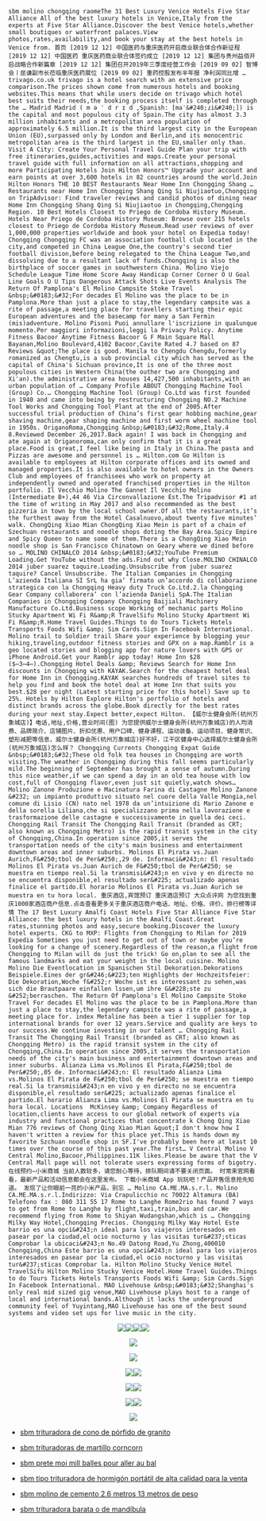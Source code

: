 
```
sbm molino chongqing raomeThe 31 Best Luxury Venice Hotels Five Star Alliance All of the best luxury hotels in Venice,Italy from the experts at Five Star Alliance.Discover the best Venice hotels,whether small boutiques or waterfront palaces.View photos,rates,availability,and book your stay at the best hotels in Venice from. 首页 [2019 12 12] 中国医药与重庆医药开启商业联合体合作新征程 [2019 12 12] 中国医药 重庆医药商业联合体签约成立 [2019 12 12] 集团与贵州益佰开启战略合作新篇章 [2019 12 12] 集团召开2019年三季度经营工作会 [2019 09 02] 智博会丨屈谦副市长莅临重庆医药展位 [2019 09 02] 重药控股发布半年报 净利润同比增 … trivago.co.uk trivago is a hotel search with an extensive price comparison.The prices shown come from numerous hotels and booking websites.This means that while users decide on trivago which hotel best suits their needs,the booking process itself is completed through the … Madrid Madrid ( m ə ˈ d r ɪ d ,Spanish: [maˈ&#240;ɾi&#240;]) is the capital and most populous city of Spain.The city has almost 3.3 million inhabitants and a metropolitan area population of approximately 6.5 million.It is the third largest city in the European Union (EU),surpassed only by London and Berlin,and its monocentric metropolitan area is the third largest in the EU,smaller only than. Visit A City: Create Your Personal Travel Guide Plan your trip with free itineraries,guides,activities and maps.Create your personal travel guide with full information on all attractions,shopping and more Participating Hotels Join Hilton Honors™ Upgrade your account and earn points at over 3,600 hotels in 82 countries around the world.Join Hilton Honors THE 10 BEST Restaurants Near Home Inn Chongqing Shang … Restaurants near Home Inn Chongqing Shang Qing Si Niujiaotuo,Chongqing on TripAdvisor: Find traveler reviews and candid photos of dining near Home Inn Chongqing Shang Qing Si Niujiaotuo in Chongqing,Chongqing Region. 10 Best Hotels Closest to Priego de Cordoba History Museum. Hotels Near Priego de Cordoba History Museum: Browse over 215 hotels closest to Priego de Cordoba History Museum.Read user reviews of over 1,000,000 properties worldwide and book your hotel on Expedia today! Chongqing Chongqing FC was an association football club located in the city,and competed in China League One,the country's second tier football division,before being relegated to the China League Two,and dissolving due to a resultant lack of funds.Chongqing is also the birthplace of soccer games in southwestern China. Molino Viejo Schedule League Time Home Score Away Handicap Corner Corner O U Goal Line Goals O U Tips Dangerous Attack Shots Live Events Analysis The Return Of Pamplona's El Molino Campsite Stoke Travel &nbsp;&#0183;&#32;For decades El Molino was the place to be in Pamplona.More than just a place to stay,the legendary campsite was a rite of passage,a meeting place for travellers starting their epic European adventures and the basecamp for many a San Fermin (mis)adventure. Molino Pisoni Puoi annullare l'iscrizione in qualunque momento.Per maggiori informazioni,leggi la Privacy Policy. Anytime Fitness Bacoor Anytime Fitness Bacoor G F Main Square Mall Bayanan,Molino Boulevard,4102 Bacoor,Cavite Rated 4.7 based on 87 Reviews &quot;The place is good. Manila to Chengdu Chengdu,formerly romanized as Chengtu,is a sub provincial city which has served as the capital of China's Sichuan province,It is one of the three most populous cities in Western China(the outher two are Chongqing and Xi'an).the administrative area houses 14,427,500 inhabitants,with an urban population of … Company Profile ABOUT Chongqing Machine Tool (Group) Co.… Chongqing Machine Tool (Group) Co.Ltd was first founded in 1940 and came into being by restructuring Chongqing NO.2 Machine Tool Works and Chongqing Tool Plant at the end of 2005.After successful trial production of China’s first gear hobbing machine,gear shaving machine,gear shaping machine and first worm wheel machine tool in 1950s. OriganoRoma,Chongqing &nbsp;&#0183;&#32;Rome,Italy.4 8.Reviewed December 26,2017.Back again! I was back in Chongqing and ate again at Origanoroma,can only confirm that it is a great place.Food is great,I feel like being in Italy in China.The pasta and Pizzas are awesome and personnel is … Hilton.com Go Hilton is available to employees at Hilton corporate offices and its owned and managed properties.It is also available to hotel owners in the Owners Club and employees of franchisees who work on property at independently owned and operated franchised properties in the Hilton portfolio. Il Vecchio Molino The Gannet Il Vecchio Molino (Intermediate B+),44 46 Via Circonvallazione Est.The Tripadvisor #1 at the time of writing in May 2017 and also recommended as the best pizzeria in town by the local school owner.Of all the restaurants,it’s the furthest away from the Hotel Casalnuovo,about twenty five minutes’ walk. ChongQing Xiao Mian ChongQing Xiao Mein is part of a chain of Szechuan restaurants and noodle shops doting the Bay Area.Spicy Empire and Spicy Queen to name some of them.There is a ChongQing Xiao Mein noodle shop is San Francisco Chinatown on Geary where we dined before so … MOLINO CHINALCO 2014 &nbsp;&#0183;&#32;YouTube Premium Loading.Get YouTube without the ads.Find out why Close.MOLINO CHINALCO 2014 juber suarez taquire.Loading.Unsubscribe from juber suarez taquire? Cancel Unsubscribe. The Italian Companies in Chongqing L’azienda Italiana SI SrL ha gia’ firmato un’accordo di collaborazione strategica con la Chongqing Heavy duty Truck Co.Ltd.2.la Chongqing Gear Company collaborera’ con l’azienda Danieli SpA.The Italian Companies in Chongqing Company Chongqing Baijiali Machinery Manufacture Co.Ltd.Business scope Working of mechanic parts Molino Stucky Apartment Wi Fi R&amp;R TravelSifu Molino Stucky Apartment Wi Fi R&amp;R.Home Travel Guides.Things to do Tours Tickets Hotels Transports Foods Wifi &amp; Sim Cards.Sign In Facebook International. Molino trail to Soldier trail Share your experience by blogging your hiking,traveling,outdoor fitness stories and GPX on a map.Ramblr is a geo located stories and blogging app for nature lovers with GPS or iPhone Android.Get your Ramblr app today! Home Inn $28 ($̶3̶4̶).Chongqing Hotel Deals &amp; Reviews Search for Home Inn discounts in Chongqing with KAYAK.Search for the cheapest hotel deal for Home Inn in Chongqing.KAYAK searches hundreds of travel sites to help you find and book the hotel deal at Home Inn that suits you best.$28 per night (Latest starting price for this hotel) Save up to 25%. Hotels by Hilton Explore Hilton's portfolio of hotels and distinct brands across the globe.Book directly for the best rates during your next stay.Expect better,expect Hilton. 【威尔士健身会所(杭州万象城店)】电话,地址,价格,营业时间(图) 为您提供威尔士健身会所(杭州万象城店)的人均消费、品牌简介、店铺图片、折扣优惠、用户口碑、健身课程、运动装备、运动项目、健身常识、塑形减肥等信息，威尔士健身会所(杭州万象城店)好不好，江干区健身中心选择威尔士健身会所(杭州万象城店)怎么样？ Chongqing Currents Chongqing Expat Guide &nbsp;&#0183;&#32;These old folk tea houses in Chongqing are worth visiting.The weather in Chongqing during this fall seems particularly mild.The beginning of September has brought a sense of autumn.During this nice weather,if we can spend a day in an old tea house with low cost,full of Chongqing flavor,even just sit quietly,watch shows… Molino Zanone Produzione e Macinatura Farina di Castagne Molino Zanone &#232; un impianto produttivo situato nel cuore della Valle Mongia,nel comune di Lisio (CN) nato nel 1978 da un’intuizione di Mario Zanone e della sorella Liliana,che si specializzano prima nella lavorazione e trasformazione delle castagne e successivamente in quella dei ceci. Chongqing Rail Transit The Chongqing Rail Transit (branded as CRT; also known as Chongqing Metro) is the rapid transit system in the city of Chongqing,China.In operation since 2005,it serves the transportation needs of the city's main business and entertainment downtown areas and inner suburbs. Molinos El Pirata vs.Juan Aurich,F&#250;tbol de Per&#250;,29 de. Informaci&#243;n: El resultado Molinos El Pirata vs.Juan Aurich de F&#250;tbol de Per&#250; se muestra en tiempo real.Si la transmisi&#243;n en vivo y en directo no se encuentra disponible,el resultado ser&#225; actualizado apenas finalice el partido.El horario Molinos El Pirata vs.Juan Aurich se muestra en tu hora local. 重庆酒店,宾馆预订 重庆酒店预订 大众点评网 为您找到重庆1000家酒店商户信息.点击查看更多关于重庆酒店商户电话、地址、价格、评价、排行榜等详情 The 17 Best Luxury Amalfi Coast Hotels Five Star Alliance Five Star Alliance: the best luxury hotels in the Amalfi Coast.Great rates,stunning photos and easy,secure booking.Discover the luxury hotel experts. CKG to MXP: Flights from Chongqing to Milan for 2019 Expedia Sometimes you just need to get out of town or maybe you’re looking for a change of scenery.Regardless of the reason,a flight from Chongqing to Milan will do just the trick! Go on,plan to see all the famous landmarks and eat your weight in the local cuisine. Molino Molino Die Eventlocation im Spanischen Stil Dekoration.Dekorations Beispiele.Eines der gr&#246;&#223;ten Highlights der Hochzeitsfeier: Die Dekoration,Woche f&#252;r Woche ist es interessant zu sehen,was sich die Brautpaare einfallen lssen,um ihre G&#228;ste zu &#252;berraschen. The Return Of Pamplona's El Molino Campsite Stoke Travel For decades El Molino was the place to be in Pamplona.More than just a place to stay,the legendary campsite was a rite of passage,a meeting place for. index Metaline has been a tier 1 supplier for top international brands for over 12 years.Service and quality are keys to our success.We continue investing in our talent … Chongqing Rail Transit The Chongqing Rail Transit (branded as CRT; also known as Chongqing Metro) is the rapid transit system in the city of Chongqing,China.In operation since 2005,it serves the transportation needs of the city's main business and entertainment downtown areas and inner suburbs. Alianza Lima vs.Molinos El Pirata,F&#250;tbol de Per&#250;,05 de. Informaci&#243;n: El resultado Alianza Lima vs.Molinos El Pirata de F&#250;tbol de Per&#250; se muestra en tiempo real.Si la transmisi&#243;n en vivo y en directo no se encuentra disponible,el resultado ser&#225; actualizado apenas finalice el partido.El horario Alianza Lima vs.Molinos El Pirata se muestra en tu hora local. Locations  McKinsey &amp; Company Regardless of location,clients have access to our global network of experts via industry and functional practices that concentrate k Chong Qing Xiao Mian 776 reviews of Chong Qing Xiao Mian &quot;I don't know how I haven't written a review for this place yet.This is hands down my favorite Szchuan noodle shop in SF.I've probably been here at least 10 times over the course of this past year.The first… V Central Molino V Central Molino,Bacoor,Philippines.11K likes.Please be aware that the V Central Mall page will not tolerate users expressing forms of bigotry. 在线预约—小米商城 当前人数较多，请您耐心等待，排队期间请不要关闭页面。 时常来官网看看，最新产品和活动信息都会在这里发布。 下载小米商城 App 玩玩吧！产品开售信息抢先知道。 发现了让你眼前一亮的小米产品，别忘 … Molino CA.ME.MA.s.r.l. Molino CA.ME.MA.s.r.l.Indirizzo: Via Crapulicchio nc 70022 Altamura (BA) Telefono fax : 080 311 55 17 Rome to Langhe Rome2rio has found 7 ways to get from Rome to Langhe by flight,taxi,train,bus and car.We recommend flying from Rome to Shiyan Wudangshan,which is … Chongqing Milky Way Hotel,Chongqing Precios. Chongqing Milky Way Hotel Este barrio es una opci&#243;n ideal para los viajeros interesados en pasear por la ciudad,el ocio nocturno y las visitas tur&#237;sticas Comprobar la ubicaci&#243;n No.49 Datong Road,Yu Zhong,400010 Chongqing,China Este barrio es una opci&#243;n ideal para los viajeros interesados en pasear por la ciudad,el ocio nocturno y las visitas tur&#237;sticas Comprobar la. Hilton Molino Stucky Venice Hotel TravelSifu Hilton Molino Stucky Venice Hotel.Home Travel Guides.Things to do Tours Tickets Hotels Transports Foods Wifi &amp; Sim Cards.Sign In Facebook International. MAO Livehouse &nbsp;&#0183;&#32;Shanghai's only real mid sized gig venue,MAO Livehouse plays host to a range of local and international bands.Although it lacks the underground community feel of Yuyintang,MAO Livehouse has one of the best sound systems and video set ups for live music in the city. 
```

<div align="center">

<a href="https://es-mill.shibang-china.com/github&k=sbm+molino+chongqing+raome"><img src="https://static.shibang-china.com/es/mill/index.jpg"></a><a href="https://es-mill.shibang-china.com/materials.htmlgithub&k=sbm+molino+chongqing+raome"><img src="https://static.shibang-china.com/es/mill/materials.jpg"></a><a href="https://es-mill.shibang-china.com/about.htmlgithub&k=sbm+molino+chongqing+raome"><img src="https://static.shibang-china.com/es/mill/about.jpg"></a><a href="https://es-mill.shibang-china.com/contact.htmlgithub&k=sbm+molino+chongqing+raome"><img src="https://static.shibang-china.com/es/mill/contact.jpg"></a>

<a href="https://es-mill.shibang-china.com/github&k=sbm+molino+chongqing+raome"><img src="https://static.shibang-china.com/es/mill/banner.jpg"></a>

<a href="https://swt.shibang-china.com/github&k=sbm+molino+chongqing+raome"><img src="https://static.shibang-china.com/es/mill/chat.jpg"></a>

<a href="https://es-mill.shibang-china.com/products/vertical-roller-mill.htmlgithub&k=sbm+molino+chongqing+raome"><img src="https://static.shibang-china.com/es/mill/vertical.jpg"></a><a href="https://es-mill.shibang-china.com/products/raymond-mill.htmlgithub&k=sbm+molino+chongqing+raome"><img src="https://static.shibang-china.com/es/mill/raymond.jpg"></a>

<a href="https://es-mill.shibang-china.com/products/ultrafine-grinding-mill.htmlgithub&k=sbm+molino+chongqing+raome"><img src="https://static.shibang-china.com/es/mill/ultrafine.jpg"></a><a href="https://es-mill.shibang-china.com/products/trapezium-grinding-mill.htmlgithub&k=sbm+molino+chongqing+raome"><img src="https://static.shibang-china.com/es/mill/trapezium.jpg"></a>

<a href="https://es-mill.shibang-china.com/products/ball-mill.htmlgithub&k=sbm+molino+chongqing+raome"><img src="https://static.shibang-china.com/es/mill/ball.jpg"></a><a href="https://es-mill.shibang-china.com/products/hammer-mill.htmlgithub&k=sbm+molino+chongqing+raome"><img src="https://static.shibang-china.com/es/mill/hammer.jpg"></a>

<a href="https://swt.shibang-china.com/github&k=sbm+molino+chongqing+raome"><img src="https://static.shibang-china.com/es/mill/case.jpg"></a>

</div>


* [sbm trituradora de cono de pórfido de granito](sbm%20trituradora%20de%20cono%20de%20p%C3%B3rfido%20de%20granito.md)

* [sbm trituradoras de martillo corncorn](sbm%20trituradoras%20de%20martillo%20corncorn.md)

* [sbm prete moi mill balles pour aller au bal](sbm%20prete%20moi%20mill%20balles%20pour%20aller%20au%20bal.md)

* [sbm tipo trituradora de hormigón portátil de alta calidad para la venta](sbm%20tipo%20trituradora%20de%20hormig%C3%B3n%20port%C3%A1til%20de%20alta%20calidad%20para%20la%20venta.md)

* [sbm molino de cemento 2.6 metros 13 metros de peso](sbm%20molino%20de%20cemento%202.6%20metros%2013%20metros%20de%20peso.md)

* [sbm trituradora barata o de mandíbula](sbm%20trituradora%20barata%20o%20de%20mand%C3%ADbula.md)